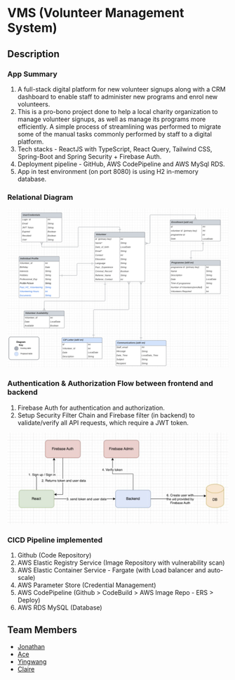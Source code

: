 # VMS (Volunteer Management System)
## Description
### App Summary
1. A full-stack digital platform for new volunteer signups along with a CRM dashboard to enable staff to administer new programs and enrol new volunteers.
2. This is a pro-bono project done to help a local charity organization to manage volunteer signups, as well as manage its programs more efficiently. A simple process of streamlining was performed to migrate some of the manual tasks commonly performed by staff to a digital platform.
3. Tech stacks - ReactJS with TypeScript, React Query, Tailwind CSS, Spring-Boot and Spring Security + Firebase Auth.
4. Deployment pipeline - GitHub, AWS CodePipeline and AWS MySql RDS.
5. App in test environment (on port 8080) is using H2 in-memory database. 


### Relational Diagram
![My Image](RelationalDiagrams.png)

### Authentication & Authorization Flow between frontend and backend
1. Firebase Auth for authentication and authorization.
2. Setup Security Filter Chain and Firebase filter (in backend) to validate/verify all API requests, which require a JWT token.


![My Image](Auth_process.png)

### CICD Pipeline implemented
1. Github (Code Repository)
2. AWS Elastic Registry Service (Image Repository with vulnerability scan)
3. AWS Elastic Container Service - Fargate (with Load balancer and auto-scale)
4. AWS Parameter Store (Credential Management)
5. AWS CodePipeline (Github > CodeBuild > AWS Image Repo - ERS > Deploy)
6. AWS RDS MySQL (Database)

## Team Members

- [Jonathan](https://github.com/goodwill80 "jonathan's github")
- [Ace](https://github.com/acetay "ace's github")
- [Yingwang](https://github.com/shiywsg "yingwang's github")
- [Claire](https://github.com/clairetkw "claire's github")
